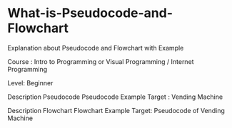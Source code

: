 # What-is-Pseudocode-and-Flowchart

Explanation about Pseudocode and Flowchart with Example

Course : Intro to Programming or Visual Programming / Internet Programming 

Level: Beginner

Description Pseudocode
Pseudocode Example 
Target : Vending Machine 

Description Flowchart
Flowchart Example
Target: Pseudocode of Vending Machine
